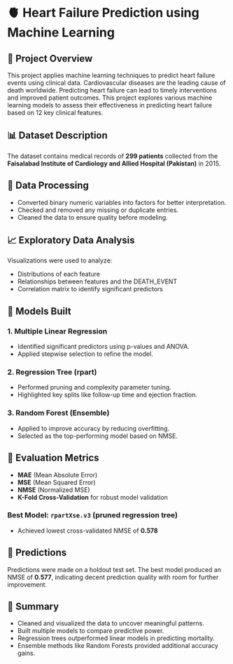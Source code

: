 # 🫀 Heart Failure Prediction using Machine Learning


## 📂 Project Overview

This project applies machine learning techniques to predict heart failure events using clinical data. Cardiovascular diseases are the leading cause of death worldwide. Predicting heart failure can lead to timely interventions and improved patient outcomes. This project explores various machine learning models to assess their effectiveness in predicting heart failure based on 12 key clinical features.

## 📊 Dataset Description

The dataset contains medical records of **299 patients** collected from the **Faisalabad Institute of Cardiology and Allied Hospital (Pakistan)** in 2015.

## 🔧 Data Processing

- Converted binary numeric variables into factors for better interpretation.
- Checked and removed any missing or duplicate entries.
- Cleaned the data to ensure quality before modeling.

## 📈 Exploratory Data Analysis

Visualizations were used to analyze:
- Distributions of each feature
- Relationships between features and the DEATH_EVENT
- Correlation matrix to identify significant predictors

## 🤖 Models Built

### 1. Multiple Linear Regression
- Identified significant predictors using p-values and ANOVA.
- Applied stepwise selection to refine the model.

### 2. Regression Tree (rpart)
- Performed pruning and complexity parameter tuning.
- Highlighted key splits like follow-up time and ejection fraction.

### 3. Random Forest (Ensemble)
- Applied to improve accuracy by reducing overfitting.
- Selected as the top-performing model based on NMSE.

## 📏 Evaluation Metrics

- **MAE** (Mean Absolute Error)
- **MSE** (Mean Squared Error)
- **NMSE** (Normalized MSE)
- **K-Fold Cross-Validation** for robust model validation

### Best Model: `rpartXse.v3` (pruned regression tree)
- Achieved lowest cross-validated NMSE of **0.578**

## 🧪 Predictions

Predictions were made on a holdout test set. The best model produced an NMSE of **0.577**, indicating decent prediction quality with room for further improvement.

## 🧾 Summary

- Cleaned and visualized the data to uncover meaningful patterns.
- Built multiple models to compare predictive power.
- Regression trees outperformed linear models in predicting mortality.
- Ensemble methods like Random Forests provided additional accuracy gains.


